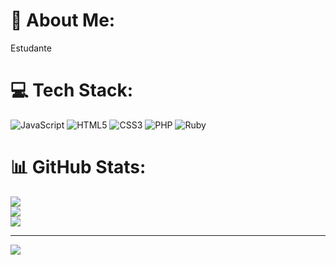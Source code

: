 # 💫 About Me:
Estudante <br>


# 💻 Tech Stack:
![JavaScript](https://img.shields.io/badge/javascript-%23323330.svg?style=for-the-badge&logo=javascript&logoColor=%23F7DF1E) ![HTML5](https://img.shields.io/badge/html5-%23E34F26.svg?style=for-the-badge&logo=html5&logoColor=white) ![CSS3](https://img.shields.io/badge/css3-%231572B6.svg?style=for-the-badge&logo=css3&logoColor=white) ![PHP](https://img.shields.io/badge/php-%23777BB4.svg?style=for-the-badge&logo=php&logoColor=white) ![Ruby](https://img.shields.io/badge/ruby-%23CC342D.svg?style=for-the-badge&logo=ruby&logoColor=white)
# 📊 GitHub Stats:
![](https://github-readme-stats.vercel.app/api?username=Bitencourtgabriel&theme=merko&hide_border=false&include_all_commits=false&count_private=false)<br/>
![](https://github-readme-streak-stats.herokuapp.com/?user=Bitencourtgabriel&theme=merko&hide_border=false)<br/>
![](https://github-readme-stats.vercel.app/api/top-langs/?username=Bitencourtgabriel&theme=merko&hide_border=false&include_all_commits=false&count_private=false&layout=compact)

---
[![](https://visitcount.itsvg.in/api?id=Bitencourtgabriel&icon=0&color=0)](https://visitcount.itsvg.in)

<!-- Proudly created with GPRM ( https://gprm.itsvg.in ) -->